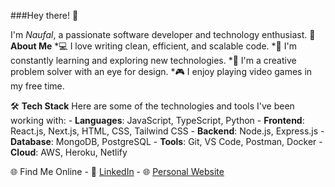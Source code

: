 ###Hey there! 👋

I'm _Naufal_, a passionate software developer and technology enthusiast.
🚀 **About Me**
    *💻 I love writing clean, efficient, and scalable code.
    *🌱 I'm constantly learning and exploring new technologies.
    *🎨 I'm a creative problem solver with an eye for design.
    *🎮 I enjoy playing video games in my free time.

🛠️ **Tech Stack**
Here are some of the technologies and tools I've been working with:
    - **Languages**: JavaScript, TypeScript, Python
    - **Frontend**: React.js, Next.js, HTML, CSS, Tailwind CSS
    - **Backend**: Node.js, Express.js
    - **Database**: MongoDB, PostgreSQL
    - **Tools**: Git, VS Code, Postman, Docker
    - **Cloud**: AWS, Heroku, Netlify

🌐 Find Me Online
    - 💼 [LinkedIn](https://www.linkedin.com/in/naufal-rafianto-4159a8206/)
    - 🌐 [Personal Website](https://mnr.vercel.app/)
